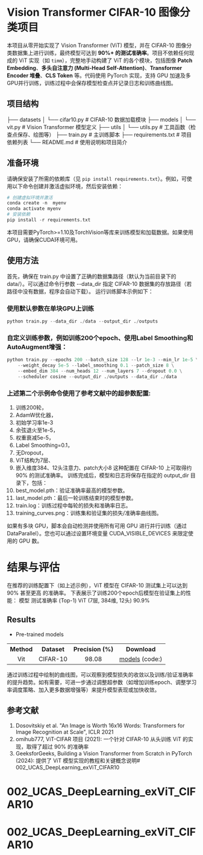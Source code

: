 # Vision Transformer CIFAR-10 图像分类项目

本项目从零开始实现了 Vision Transformer (ViT) 模型，并在 CIFAR-10 图像分类数据集上进行训练，最终模型可达到 **90%+ 的测试准确率**。项目不依赖任何现成的 ViT 实现（如 `timm`），完整地手动构建了 ViT 的各个模块，包括图像 **Patch Embedding**、**多头自注意力 (Multi-Head Self-Attention)**、**Transformer Encoder 堆叠**、**CLS Token** 等。代码使用 PyTorch 实现，支持 GPU 加速及多GPU并行训练，训练过程中会保存模型检查点并记录日志和训练曲线图。

## 项目结构

├── datasets │ └── cifar10.py # CIFAR-10 数据加载模块 ├── models │ └── vit.py # Vision Transformer 模型定义 ├── utils │ └── utils.py # 工具函数（检查点保存、绘图等） ├── train.py # 主训练脚本 ├── requirements.txt # 项目依赖列表 └── README.md # 使用说明和项目简介


## 准备环境

请确保安装了所需的依赖库（见 `pip install requirements.txt`）。例如，可使用以下命令创建并激活虚拟环境，然后安装依赖：


``` python
# 创建虚拟环境并激活
conda create -n  myenv
conda activate myenv
# 安装依赖
pip install -r requirements.txt
```

本项目需要PyTorch>=1.10及TorchVision等库来训练模型和加载数据。如果使用 GPU，请确保CUDA环境可用。

## 使用方法
首先，确保在 train.py 中设置了正确的数据集路径（默认为当前目录下的 data/）。可以通过命令行参数 --data_dir 指定 CIFAR-10 数据集的存放路径（若路径中没有数据，程序会自动下载）。 运行训练脚本示例如下：
### 使用默认参数在单块GPU上训练
``` python
python train.py --data_dir ./data --output_dir ./outputs
```
### 自定义训练参数，例如训练200个epoch、使用Label Smoothing和AutoAugment增强：
``` python
python train.py --epochs 200 --batch_size 128 --lr 1e-3 --min_lr 1e-5 \
    --weight_decay 5e-5 --label_smoothing 0.1 --patch_size 8 \
    --embed_dim 384 --num_heads 12 --num_layers 7 --dropout 0.0 \
    --scheduler cosine --output_dir ./outputs --data_dir ./data
``` 
### 上述第二个示例命令使用了参考文献中的超参数配置:
1. 训练200轮，
2. AdamW优化器，
3. 初始学习率1e-3
4. 余弦退火至1e-5，
5. 权重衰减5e-5，
6. Label Smoothing=0.1，
7. 无Dropout，
8. ViT结构为7层、
9. 嵌入维度384、12头注意力、patch大小8
这种配置在 CIFAR-10 上可取得约 90% 的测试准确率。 训练完成后，模型和日志将保存在指定的 output_dir 目录下，包括：
10. best_model.pth：验证准确率最高的模型参数。
11. last_model.pth：最后一轮训练结束时的模型参数。
12. train.log：训练过程中每轮的损失和准确率日志。
13. training_curves.png：训练集和验证集的损失/准确率曲线图。

如果有多块 GPU，脚本会自动检测并使用所有可用 GPU 进行并行训练（通过 DataParallel）。您也可以通过设置环境变量 CUDA_VISIBLE_DEVICES 来限定使用的 GPU 数。

# 结果与评估
在推荐的训练配置下（如上述示例），ViT 模型在 CIFAR-10 测试集上可以达到 90% 甚至更高 的准确率。
下表展示了训练200个epoch后模型在验证集上的性能：
模型	测试准确率 (Top-1)
ViT (7层, 384维, 12头)	90.9%
## Results
- Pre-trained models

<table>
  <tr>
    <th>Method</th>
    <th>Dataset</th>
    <th>Precision (%)</th>
    <th>Download</th>
  </tr>
  <tr>
    <td align="center">Vit</td>
    <td align="center">CIFAR-10</td>
    <td align="center">98.08</td>
    <td rowspan="2" align="center"><a href="">models</a> (code:)</td>
  </tr>
</table>


通过训练过程中绘制的曲线图，可以观察到模型损失的收敛以及训练/验证准确率的提升趋势。如有需要，可进一步通过调整超参数（如增加训练epoch、调整学习率调度策略、加入更多数据增强等）来提升模型表现或加快收敛。
## 参考文献
1. Dosovitskiy et al. "An Image is Worth 16x16 Words: Transformers for Image Recognition at Scale", ICLR 2021 
2. omihub777, ViT-CIFAR 项目 (2021): 一个针对 CIFAR-10 从头训练 ViT 的实现，取得了超过 90% 的准确率 
3. GeeksforGeeks, Building a Vision Transformer from Scratch in PyTorch (2024): 提供了 ViT 模型实现的教程和关键概念说明# 002_UCAS_DeepLearning_exViT_CIFAR10
# 002_UCAS_DeepLearning_exViT_CIFAR10
# 002_UCAS_DeepLearning_exViT_CIFAR10
